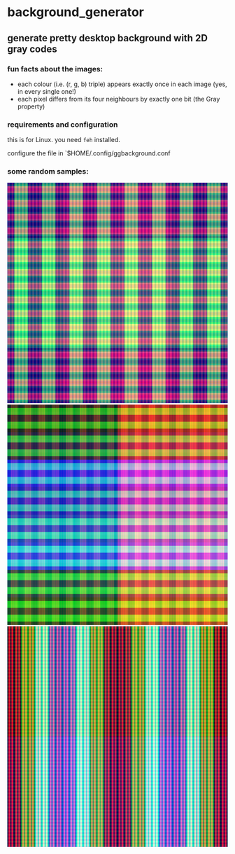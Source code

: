# background_generator

## generate pretty desktop background with 2D gray codes

### fun facts about the images:
- each colour (i.e. (r, g, b) triple) appears exactly once in each image (yes, in every single one!)
- each pixel differs from its four neighbours by exactly one bit (the Gray property)

### requirements and configuration
this is for Linux. you need `feh` installed.

configure the file in `$HOME/.config/ggbackground.conf


### some random samples:
![24](https://github.com/qdbp/background_generator/blob/master/test_random_24.png)
![27](https://github.com/qdbp/background_generator/blob/master/test_random_27.png)
![95](https://github.com/qdbp/background_generator/blob/master/test_random_95.png)
